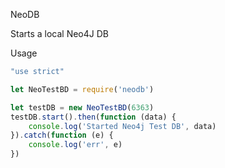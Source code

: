 NeoDB

Starts a local Neo4J DB


Usage

```js
"use strict"

let NeoTestBD = require('neodb')

let testDB = new NeoTestBD(6363)
testDB.start().then(function (data) {
    console.log('Started Neo4j Test DB', data)
}).catch(function (e) {
    console.log('err', e)
})
```





